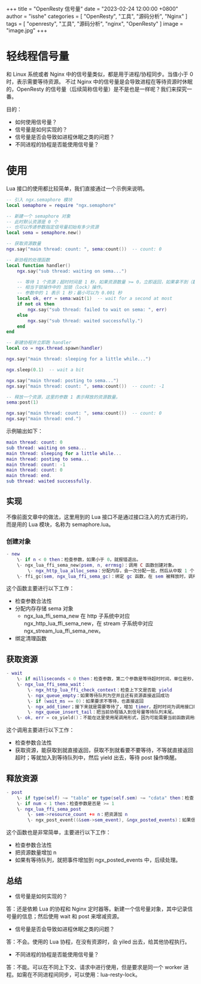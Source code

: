 +++
title = "OpenResty 信号量"
date = "2023-02-24 12:00:00 +0800"
author = "isshe"
categories = [ "OpenResty", "工具", "源码分析", "Nginx" ]
tags = [ "openresty", "工具", "源码分析", "nginx", "OpenResty" ]
image = "image.jpg"
+++

# 轻线程信号量

和 Linux 系统或者 Nginx 中的信号量类似，都是用于进程/协程同步。当值小于 0 时，表示需要等待资源。
不过 Nginx 中的信号量是会导致进程在等待资源时休眠的，OpenResty 的信号量（后续简称信号量）是不是也是一样呢？我们来探究一番。

目的：

- 如何使用信号量？
- 信号量是如何实现的？
- 信号量是否会导致如进程休眠之类的问题？
- 不同进程的协程是否能使用信号量？

# 使用

Lua 接口的使用都比较简单，我们直接通过一个示例来说明。

```lua
-- 引入 ngx.semaphore 模块
local semaphore = require "ngx.semaphore"

-- 新建一个 semaphore 对象
-- 此时默认资源是 0 个
-- 也可以传递参数指定信号量初始有多少资源
local sema = semaphore.new()

-- 获取资源数量
ngx.say("main thread: count: ", sema:count())  -- count: 0

-- 新协程的处理函数
local function handler()
    ngx.say("sub thread: waiting on sema...")

    -- 等待 1 个资源；超时时间是 1 秒，如果资源数量 >= 0，立即返回，如果拿不到（数量 < 0），会 yield。
    -- 相当于锁操作中的 加锁（lock）操作。
    -- 参数中的 1 表示 1 秒；最小可以为 0.001 秒
    local ok, err = sema:wait(1)  -- wait for a second at most
    if not ok then
        ngx.say("sub thread: failed to wait on sema: ", err)
    else
        ngx.say("sub thread: waited successfully.")
    end
end

-- 新建协程并立即跑 handler
local co = ngx.thread.spawn(handler)

ngx.say("main thread: sleeping for a little while...")

ngx.sleep(0.1)  -- wait a bit

ngx.say("main thread: posting to sema...")
ngx.say("main thread: count: ", sema:count())  -- count: -1

-- 释放一个资源，这里的参数 1 表示释放的资源数量。
sema:post(1)

ngx.say("main thread: count: ", sema:count())  -- count: 0
ngx.say("main thread: end.")
```

示例输出如下：

```lua
main thread: count: 0
sub thread: waiting on sema...
main thread: sleeping for a little while...
main thread: posting to sema...
main thread: count: -1
main thread: count: 0
main thread: end.
sub thread: waited successfully.
```

## 实现

不像前面文章中的做法，这里用到的 Lua 接口不是通过接口注入的方式进行的，而是用的 Lua 模块，名称为 semaphore.lua。

### 创建对象

```lua
- new
    \- if n < 0 then：检查参数，如果小于 0，就报错退出。
    \- ngx_lua_ffi_sema_new(psem, n, errmsg)：调用 C 函数创建对象。
        \- ngx_http_lua_alloc_sema：分配内存，会一次分配一批，然后从中取 1 个，其他的放着后续能快速取，不用每次都分配。
    \- ffi_gc(sem, ngx_lua_ffi_sema_gc)：绑定 gc 函数，在 sem 被释放时，调用 gc 函数。
```

这个函数主要进行以下工作：

- 检查参数合法性
- 分配内存存储 sema 对象
    - ngx_lua_ffi_sema_new 在 http 子系统中对应 ngx_http_lua_ffi_sema_new，在 stream 子系统中对应 ngx_stream_lua_ffi_sema_new。
- 绑定清理函数

## 获取资源

```lua
- wait
    \- if milliseconds < 0 then：检查参数，第二个参数是等待超时时间，单位是秒，最小支持 0.001 秒，也就是 1 毫秒。
    \- ngx_lua_ffi_sema_wait：
        \- ngx_http_lua_ffi_check_context：检查上下文是否能 yield
        \- ngx_queue_empty：如果等待队列为空并且还有资源直接返回成功
        \- if (wait_ms == 0)：如果要求不等待，也直接返回
        \- ngx_add_timer；接下来就是需要等待了，增加 timer，超时时间为调用接口时指定的时间。
        \- ngx_queue_insert_tail：把当前协程插入到信号量等待队列末尾。
    \- ok, err = co_yield()：不能在这里使用尾调用形式，因为可能需要当前函数调用的激活记录来保存对信号量对象的引用，以防止它过早地被 GC 处理。
```

这个调用主要进行以下工作：

- 检查参数合法性
- 获取资源，能获取到就直接返回，获取不到就看要不要等待，不等就直接返回超时；等就加入到等待队列中，然后 yield 出去，等待 post 操作唤醒。

## 释放资源

```lua
- post
    \- if type(self) ~= "table" or type(self.sem) ~= "cdata" then：检查 self 对象
    \- if num < 1 then：检查参数是否是 >= 1
    \- ngx_lua_ffi_sema_post
        \- sem->resource_count += n：把资源加 n
        \- ngx_post_event((&sem->sem_event), &ngx_posted_events)：如果信号量中的等待队列不为空，就把事件加到全局的 ngx_posted_events 队列中，在后续的事件循环中进行唤醒新的协程。
```

这个函数也是非常简单，主要进行以下工作：

- 检查参数合法性
- 把资源数量增加 n
- 如果有等待队列，就把事件增加到 ngx_posted_events 中，后续处理。

## 总结

- 信号量是如何实现的？

答：还是依赖 Lua 的协程和 Nginx 定时器等。新建一个信号量对象，其中记录信号量的信息；然后使用 wait 和 post 来增减资源。

- 信号量是否会导致如进程休眠之类的问题？

答：不会。使用的 Lua 协程，在没有资源时，会 yiled 出去，给其他协程执行。

- 不同进程的协程是否能使用信号量？

答：不能。可以在不同上下文、请求中进行使用，但是要求是同一个 worker 进程。如需在不同进程间同步，可以使用：lua-resty-lock。
